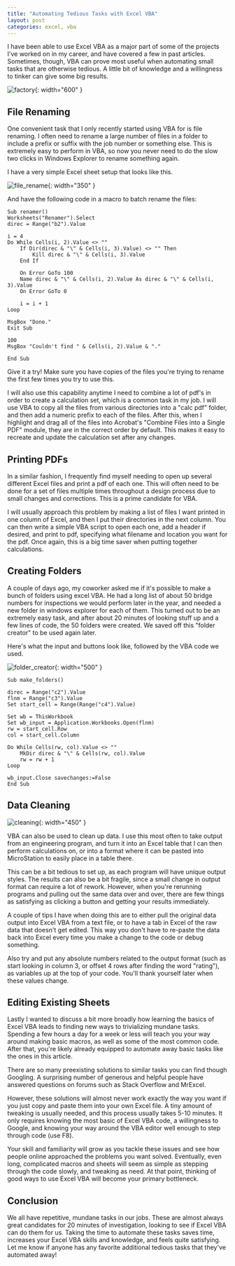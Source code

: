```yaml
---
title: "Automating Tedious Tasks with Excel VBA"
layout: post
categories: excel, vba
---
```


I have been able to use Excel VBA as a major part of some of the projects I've worked on in my career, and have covered a few in past articles. Sometimes, though, VBA can prove most useful when automating small tasks that are otherwise tedious. A little bit of knowledge and a willingness to tinker can give some big results.



![factory](/assets/factory.jpg){: width="600" }

## File Renaming
One convenient task that I only recently started using VBA for is file renaming. I often need to rename a large number of files in a folder to include a prefix or suffix with the job number or something else. This is extremely easy to perform in VBA, so now you never need to do the slow two clicks in Windows Explorer to rename something again. 

I have a very simple Excel sheet setup that looks like this.

![file_rename](/assets/file_rename.jpg){: width="350" }

And have the following code in a macro to batch rename the files:
```
Sub renamer()
Worksheets("Renamer").Select
direc = Range("b2").Value

i = 4
Do While Cells(i, 2).Value <> ""
    If Dir(direc & "\" & Cells(i, 3).Value) <> "" Then
        Kill direc & "\" & Cells(i, 3).Value
    End If

    On Error GoTo 100
    Name direc & "\" & Cells(i, 2).Value As direc & "\" & Cells(i, 3).Value
    On Error GoTo 0

    i = i + 1
Loop

MsgBox "Done."
Exit Sub

100
MsgBox "Couldn't find " & Cells(i, 2).Value & "."

End Sub
```

Give it a try! Make sure you have copies of the files you're trying to rename the first few times you try to use this.

I will also use this capability anytime I need to combine a lot of pdf's in order to create a calculation set, which is a common task in my job. I will use VBA to copy all the files from various directories into a "calc pdf" folder, and then add a numeric prefix to each of the files. After this, when I highlight and drag all of the files into Acrobat's "Combine Files into a Single PDF" module, they are in the correct order by default. This makes it easy to recreate and update the calculation set after any changes.

## Printing PDFs
In a similar fashion, I frequently find myself needing to open up several different Excel files and print a pdf of each one. This will often need to be done for a set of files multiple times throughout a design process due to small changes and corrections. This is a prime candidate for VBA.

I will usually approach this problem by making a list of files I want printed in one column of Excel, and then I put their directories in the next column. You can then write a simple VBA script to open each one, add a header if desired, and print to pdf, specifying what filename and location you want for the pdf. Once again, this is a big time saver when putting together calculations.

## Creating Folders 
A couple of days ago, my coworker asked me if it's possible to make a bunch of folders using excel VBA. He had a long list of about 50 bridge numbers for inspections we would perform later in the year, and needed a new folder in windows explorer for each of them. This turned out to be an extremely easy task, and after about 20 minutes of looking stuff up and a few lines of code, the 50 folders were created. We saved off this "folder creator" to be used again later.

Here's what the input and buttons look like, followed by the VBA code we used.

![folder_creator](/assets/folder_creator.jpg){: width="500" }

```
Sub make_folders()

direc = Range("c2").Value
flnm = Range("c3").Value
Set start_cell = Range(Range("c4").Value)

Set wb = ThisWorkbook
Set wb_input = Application.Workbooks.Open(flnm)
rw = start_cell.Row
col = start_cell.Column

Do While Cells(rw, col).Value <> ""
    MkDir direc & "\" & Cells(rw, col).Value
    rw = rw + 1
Loop

wb_input.Close savechanges:=False
End Sub
```

## Data Cleaning

![cleaning](/assets/cleaning.jpg){: width="450" }

VBA can also be used to clean up data. I use this most often to take output from an engineering program, and turn it into an Excel table that I can then perform calculations on, or into a format where it can be pasted into MicroStation to easily place in a table there.

This can be a bit tedious to set up, as each program will have unique output styles. The results can also be a bit fragile, since a small change in output format can require a lot of rework. However, when you're rerunning programs and pulling out the same data over and over, there are few things as satisfying as clicking a button and getting your results immediately.

A couple of tips I have when doing this are to either pull the original data output into Excel VBA from a text file, or to have a tab in Excel of the raw data that doesn't get edited. This way you don't have to re-paste the data back into Excel every time you make a change to the code or debug something. 

Also try and put any absolute numbers related to the output format (such as start looking in column 3, or offset 4 rows after finding the word "rating"), as variables up at the top of your code. You'll thank yourself later when these values change. 

## Editing Existing Sheets
Lastly I wanted to discuss a bit more broadly how learning the basics of Excel VBA leads to finding new ways to trivializing mundane tasks. Spending a few hours a day for a week or less will teach you your way around making basic macros, as well as some of the most common code. After that, you're likely already equipped to automate away basic tasks like the ones in this article.

There are so many preexisting solutions to similar tasks you can find though Googling. A surprising number of generous and helpful people have answered questions on forums such as Stack Overflow and MrExcel. 

However, these solutions will almost never work exactly the way you want if you just copy and paste them into your own Excel file. A tiny amount of tweaking is usually needed, and this process usually takes 5-10 minutes. It only requires knowing the most basic of Excel VBA code, a willingness to Google, and knowing your way around the VBA editor well enough to step through code (use F8). 

Your skill and familiarity will grow as you tackle these issues and see how people online approached the problems you want solved. Eventually, even long, complicated macros and sheets will seem as simple as stepping through the code slowly, and tweaking as need. At that point, thinking of good ways to use Excel VBA will become your primary bottleneck. 

## Conclusion
We all have repetitive, mundane tasks in our jobs. These are almost always great candidates for 20 minutes of investigation, looking to see if Excel VBA can do them for us. Taking the time to automate these tasks saves time, increases your Excel VBA skills and knowledge, and feels quite satisfying. Let me know if anyone has any favorite additional tedious tasks that they've automated away!
